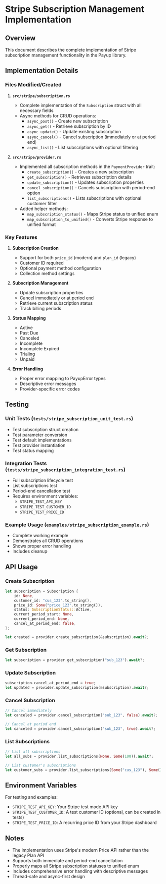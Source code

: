 # Stripe Subscription Management Implementation

## Overview

This document describes the complete implementation of Stripe subscription management functionality in the Payup library.

## Implementation Details

### Files Modified/Created

1. **`src/stripe/subscription.rs`**
   - Complete implementation of the `Subscription` struct with all necessary fields
   - Async methods for CRUD operations:
     - `async_post()` - Create new subscription
     - `async_get()` - Retrieve subscription by ID
     - `async_update()` - Update existing subscription
     - `async_cancel()` - Cancel subscription (immediately or at period end)
     - `async_list()` - List subscriptions with optional filtering

2. **`src/stripe/provider.rs`**
   - Implemented all subscription methods in the `PaymentProvider` trait:
     - `create_subscription()` - Creates a new subscription
     - `get_subscription()` - Retrieves subscription details
     - `update_subscription()` - Updates subscription properties
     - `cancel_subscription()` - Cancels subscription with period-end option
     - `list_subscriptions()` - Lists subscriptions with optional customer filter
   - Added helper methods:
     - `map_subscription_status()` - Maps Stripe status to unified enum
     - `map_subscription_to_unified()` - Converts Stripe response to unified format

### Key Features

1. **Subscription Creation**
   - Support for both `price_id` (modern) and `plan_id` (legacy) 
   - Customer ID required
   - Optional payment method configuration
   - Collection method settings

2. **Subscription Management**
   - Update subscription properties
   - Cancel immediately or at period end
   - Retrieve current subscription status
   - Track billing periods

3. **Status Mapping**
   - Active
   - Past Due
   - Canceled
   - Incomplete
   - Incomplete Expired
   - Trialing
   - Unpaid

4. **Error Handling**
   - Proper error mapping to PayupError types
   - Descriptive error messages
   - Provider-specific error codes

## Testing

### Unit Tests (`tests/stripe_subscription_unit_test.rs`)
- Test subscription struct creation
- Test parameter conversion
- Test default implementations
- Test provider instantiation
- Test status mapping

### Integration Tests (`tests/stripe_subscription_integration_test.rs`)
- Full subscription lifecycle test
- List subscriptions test
- Period-end cancellation test
- Requires environment variables:
  - `STRIPE_TEST_API_KEY`
  - `STRIPE_TEST_CUSTOMER_ID`
  - `STRIPE_TEST_PRICE_ID`

### Example Usage (`examples/stripe_subscription_example.rs`)
- Complete working example
- Demonstrates all CRUD operations
- Shows proper error handling
- Includes cleanup

## API Usage

### Create Subscription
```rust
let subscription = Subscription {
    id: None,
    customer_id: "cus_123".to_string(),
    price_id: Some("price_123".to_string()),
    status: SubscriptionStatus::Active,
    current_period_start: None,
    current_period_end: None,
    cancel_at_period_end: false,
};

let created = provider.create_subscription(&subscription).await?;
```

### Get Subscription
```rust
let subscription = provider.get_subscription("sub_123").await?;
```

### Update Subscription
```rust
subscription.cancel_at_period_end = true;
let updated = provider.update_subscription(&subscription).await?;
```

### Cancel Subscription
```rust
// Cancel immediately
let canceled = provider.cancel_subscription("sub_123", false).await?;

// Cancel at period end
let canceled = provider.cancel_subscription("sub_123", true).await?;
```

### List Subscriptions
```rust
// List all subscriptions
let all_subs = provider.list_subscriptions(None, Some(100)).await?;

// List customer's subscriptions
let customer_subs = provider.list_subscriptions(Some("cus_123"), Some(10)).await?;
```

## Environment Variables

For testing and examples:
- `STRIPE_TEST_API_KEY`: Your Stripe test mode API key
- `STRIPE_TEST_CUSTOMER_ID`: A test customer ID (optional, can be created in tests)
- `STRIPE_TEST_PRICE_ID`: A recurring price ID from your Stripe dashboard

## Notes

- The implementation uses Stripe's modern Price API rather than the legacy Plan API
- Supports both immediate and period-end cancellation
- Properly maps all Stripe subscription statuses to unified enum
- Includes comprehensive error handling with descriptive messages
- Thread-safe and async-first design